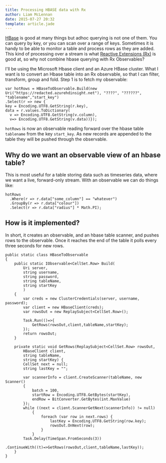 ```yaml
---
title: Processing HBASE data with Rx
author: Liam McLennan
date: 2015-07-27 20:32
template: article.jade
---
```


[HBase](http://hbase.apache.org/) is good at many things but adhoc querying is not one of them. You can query by key, or you can scan over a range of keys. Sometimes it is handy to be able to monitor a table and process rows as they are added. This kind of processing over a stream is what [Reactive Extensions (Rx)](http://reactivex.io/) is good at, so why not combine hbase querying with Rx Observables?

I'll be using the Microsoft Hbase client and an Azure HBase cluster. What I want is to convert an Hbase table into an Rx observable, so that I can filter, transform, group and fold. Step 1 is to fetch my observable:

    var hotRows = HBaseToObservable.Build(new Uri("https://redacted.azurehdinsight.net"), "????", "??????",
    "tablename","start_key")
    .Select(r => new {
    key = Encoding.UTF8.GetString(r.key),
    data = r.values.ToDictionary(
      v => Encoding.UTF8.GetString(v.column),
      v=> Encoding.UTF8.GetString(v.data))});

`hotRows` is now an observable reading forward over the hbase table `tablename` from the key `start_key`. As new records are appended to the table they will be pushed through the observable.

Why do we want an observable view of an hbase table?
--------------

This is most useful for a table storing data such as timeseries data, where we want a live, forward-only stream. With an observable we can do things like:

    hotRows
      .Where(r => r.data["some_column"] == "whatever")
      .GroupBy(r => r.data["colour"])
      .Select(r => r.data["radius"] * Math.PI);

How is it implemented?
----------

In short, it creates an observable, and an hbase table scanner, and pushes rows to the observable. Once it reaches the end of the table it polls every three seconds for new rows.

    public static class HBaseToObservable
    {
    	public static IObservable<CellSet.Row> Build(
    		Uri server,
    		string username,
    		string password,
    		string tableName,
    		string startKey
    		)
    	{
    		var creds = new ClusterCredentials(server, username, password);
    		var client = new HBaseClient(creds);
    		var rowsOut = new ReplaySubject<CellSet.Row>();

    		Task.Run(()=>{
    			GetRows(rowsOut,client,tableName,startKey);
    		});
    		return rowsOut;
    	}

    	private static void GetRows(ReplaySubject<CellSet.Row> rowsOut,
    		HBaseClient client,
    		string tableName,
    		string startKey) {
    		CellSet next = null;
    		string lastKey = "";

    		var scannerInfo = client.CreateScanner(tableName, new Scanner()
    		{
    			batch = 100,
    			startRow = Encoding.UTF8.GetBytes(startKey),
    			endRow = BitConverter.GetBytes(int.MaxValue)
    		});
    		while ((next = client.ScannerGetNext(scannerInfo)) != null)
    			{
    				foreach (var row in next.rows) {
    					lastKey = Encoding.UTF8.GetString(row.key);
    					rowsOut.OnNext(row);
    				}
    			}
    		Task.Delay(TimeSpan.FromSeconds(3))
    			.ContinueWith((t)=>GetRows(rowsOut,client,tableName,lastKey));
    	}
    }
